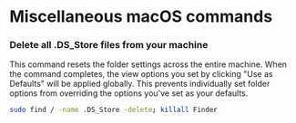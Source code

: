 # Miscellaneous macOS commands

### Delete all .DS_Store files from your machine

This command resets the folder settings across the entire machine. When the command completes, the view options you set by clicking "Use as Defaults" will be applied globally. This prevents individually set folder options from overriding the options you've set as your defaults.

```sh
sudo find / -name .DS_Store -delete; killall Finder
```
